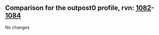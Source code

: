 ## Comparison for the outpost0 profile, rvn: [1082](https://github.com/PRO100KatYT/FortniteProfileRevisions/tree/main/profiles/outpost0/1082%20outpost0.json)-[1084](https://github.com/PRO100KatYT/FortniteProfileRevisions/tree/main/profiles/outpost0/1084%20outpost0.json)

No changes

